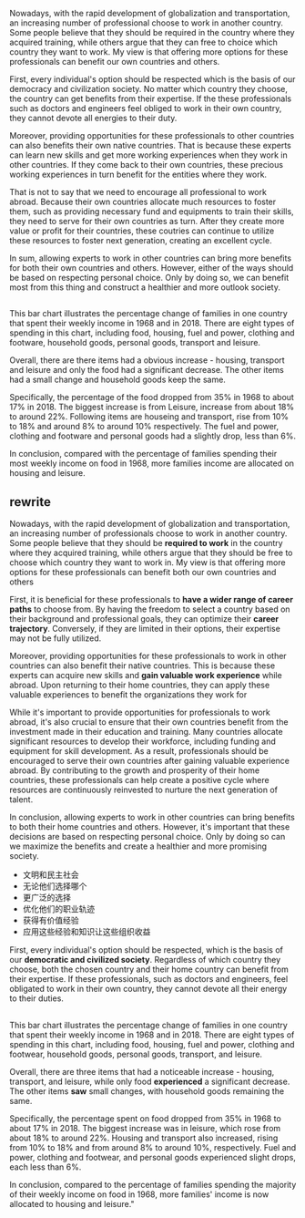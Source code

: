 Nowadays, with the rapid development of globalization and transportation, an increasing number of professional choose to work in another country. Some people believe that they should be required in the country where they acquired training, while others argue that they can free to choice which country they want to work. My view is that offering more options for these professionals can benefit our own countries and others.

First, every individual's option should be respected which is the basis of our democracy and civilization society. No matter which country they choose, the country can get benefits from their expertise. If the these professionals such as doctors and engineers feel obliged to work in their own country, they cannot devote all energies to their duty.

Moreover, providing opportunities for these professionals to other countries can also benefits their own native countries. That is because these experts can learn new skills and get more working experiences when they work in other countries. If they come back to their own countries, these precious working experiences in turn benefit for the entities where they work.

That is not to say that we need to encourage all professional to work abroad. Because their own countries allocate much resources to foster them, such as providing necessary fund and equipments to train their skills, they need to serve for their own countries as turn. After they create more value or profit for their countries, these coutries can continue to utilize these resources to foster next generation, creating an excellent cycle.

In sum, allowing experts to work in other countries can bring more benefits for both their own countries and others. However, either of the ways should be based on respecting personal choice. Only by doing so, we can benefit most from this thing and construct a healthier and more outlook society.

##

This bar chart illustrates the percentage change of families in one country that spent their weekly income in 1968 and in 2018. There are eight types of spending in this chart, including food, housing, fuel and power, clothing and footware, household goods, personal goods, transport and leisure.

Overall, there are there items had a obvious increase - housing, transport and leisure and only the food had a significant decrease. The other items had a small change and household goods keep the same.

Specifically, the percentage of the food dropped from 35% in 1968 to about 17% in 2018. The biggest increase is from Leisure, increase from about 18% to around 22%. Following items are houseing and transport, rise from 10% to 18% and around 8% to around 10% respectively. The fuel and power, clothing and footware and personal goods had a slightly drop, less than 6%.

In conclusion, compared with the percentage of families spending their most weekly income on food in 1968, more families income are allocated on housing and leisure.

## rewrite

Nowadays, with the rapid development of globalization and transportation, an increasing number of professionals choose to work in another country. Some people believe that they should be **required to work** in the country where they acquired training, while others argue that they should be free to choose which country they want to work in. My view is that offering more options for these professionals can benefit both our own countries and others

First, it is beneficial for these professionals to **have a wider range of career paths** to choose from. By having the freedom to select a country based on their background and professional goals, they can optimize their **career trajectory**. Conversely, if they are limited in their options, their expertise may not be fully utilized.

Moreover, providing opportunities for these professionals to work in other countries can also benefit their native countries. This is because these experts can acquire new skills and **gain valuable work experience** while abroad. Upon returning to their home countries, they can apply these valuable experiences to benefit the organizations they work for

While it's important to provide opportunities for professionals to work abroad, it's also crucial to ensure that their own countries benefit from the investment made in their education and training. Many countries allocate significant resources to develop their workforce, including funding and equipment for skill development. As a result, professionals should be encouraged to serve their own countries after gaining valuable experience abroad. By contributing to the growth and prosperity of their home countries, these professionals can help create a positive cycle where resources are continuously reinvested to nurture the next generation of talent.

In conclusion, allowing experts to work in other countries can bring benefits to both their home countries and others. However, it's important that these decisions are based on respecting personal choice. Only by doing so can we maximize the benefits and create a healthier and more promising society.

- 文明和民主社会
- 无论他们选择哪个
- 更广泛的选择
- 优化他们的职业轨迹
- 获得有价值经验
- 应用这些经验和知识让这些组织收益

First, every individual's option should be respected, which is the basis of our **democratic and civilized society**. Regardless of which country they choose, both the chosen country and their home country can benefit from their expertise. If these professionals, such as doctors and engineers, feel obligated to work in their own country, they cannot devote all their energy to their duties.

##

This bar chart illustrates the percentage change of families in one country that spent their weekly income in 1968 and in 2018. There are eight types of spending in this chart, including food, housing, fuel and power, clothing and footwear, household goods, personal goods, transport, and leisure.

Overall, there are three items that had a noticeable increase - housing, transport, and leisure, while only food **experienced** a significant decrease. The other items **saw** small changes, with household goods remaining the same.

Specifically, the percentage spent on food dropped from 35% in 1968 to about 17% in 2018. The biggest increase was in leisure, which rose from about 18% to around 22%. Housing and transport also increased, rising from 10% to 18% and from around 8% to around 10%, respectively. Fuel and power, clothing and footwear, and personal goods experienced slight drops, each less than 6%.

In conclusion, compared to the percentage of families spending the majority of their weekly income on food in 1968, more families' income is now allocated to housing and leisure."
